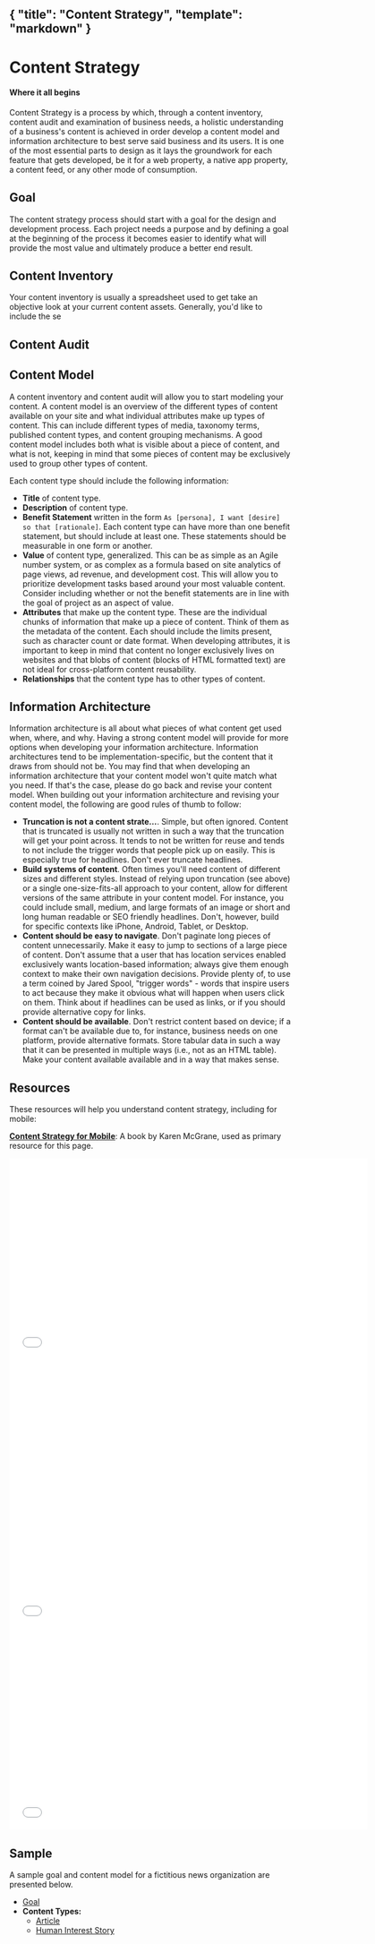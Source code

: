 {
  "title": "Content Strategy",
  "template": "markdown"
}
---

# Content Strategy
#### Where it all begins

Content Strategy is a process by which, through a content inventory, content audit and examination of business needs, a holistic understanding of a business's content is achieved in order develop a content model and information architecture to best serve said business and its users. It is one of the most essential parts to design as it lays the groundwork for each feature that gets developed, be it for a web property, a native app property, a content feed, or any other mode of consumption.

## Goal

The content strategy process should start with a goal for the design and development process. Each project needs a purpose and by defining a goal at the beginning of the process it becomes easier to identify what will provide the most value and ultimately produce a better end result.

## Content Inventory

Your content inventory is usually a spreadsheet used to get take an objective look at your current content assets. Generally, you'd like to include the se

## Content Audit

## Content Model

A content inventory and content audit will allow you to start modeling your content. A content model is an overview of the different types of content available on your site and what individual attributes make up types of content. This can include different types of media, taxonomy terms, published content types, and content grouping mechanisms. A good content model includes both what is visible about a piece of content, and what is not, keeping in mind that some pieces of content may be exclusively used to group other types of content.

Each content type should include the following information:

* **Title** of content type.
* **Description** of content type.
* **Benefit Statement** written in the form `As [persona], I want [desire] so that [rationale]`. Each content type can have more than one benefit statement, but should include at least one. These statements should be measurable in one form or another.
* **Value** of content type, generalized. This can be as simple as an Agile number system, or as complex as a formula based on site analytics of page views, ad revenue, and development cost. This will allow you to prioritize development tasks based around your most valuable content. Consider including whether or not the benefit statements are in line with the goal of project as an aspect of value.
* **Attributes** that make up the content type. These are the individual chunks of information that make up a piece of content. Think of them as the metadata of the content. Each should include the limits present, such as character count or date format. When developing attributes, it is important to keep in mind that content no longer exclusively lives on websites and that blobs of content (blocks of HTML formatted text) are not ideal for cross-platform content reusability.
* **Relationships** that the content type has to other types of content.

## Information Architecture

Information architecture is all about what pieces of what content get used when, where, and why. Having a strong content model will provide for more options when developing your information architecture. Information architectures tend to be implementation-specific, but the content that it draws from should not be. You may find that when developing an information architecture that your content model won't quite match what you need. If that's the case, please do go back and revise your content model. When building out your information architecture and revising your content model, the following are good rules of thumb to follow:

* **Truncation is not a content strate…**. Simple, but often ignored. Content that is truncated is usually not written in such a way that the truncation will get your point across. It tends to not be written for reuse and tends to not include the trigger words that people pick up on easily. This is especially true for headlines. Don't ever truncate headlines.
* **Build systems of content**. Often times you'll need content of different sizes and different styles. Instead of relying upon truncation (see above) or a single one-size-fits-all approach to your content, allow for different versions of the same attribute in your content model. For instance, you could include small, medium, and large formats of an image or short and long human readable or SEO friendly headlines. Don't, however, build for specific contexts like iPhone, Android, Tablet, or Desktop.
* **Content should be easy to navigate**. Don't paginate long pieces of content unnecessarily. Make it easy to jump to sections of a large piece of content. Don't assume that a user that has location services enabled exclusively wants location-based information; always give them enough context to make their own navigation decisions. Provide plenty of, to use a term coined by Jared Spool, "trigger words" - words that inspire users to act because they make it obvious what will happen when users click on them. Think about if headlines can be used as links, or if you should provide alternative copy for links.
* **Content should be available**. Don't restrict content based on device; if a format can't be available due to, for instance, business needs on one platform, provide alternative formats. Store tabular data in such a way that it can be presented in multiple ways (i.e., not as an HTML table). Make your content available available and in a way that makes sense.

## Resources

These resources will help you understand content strategy, including for mobile:

**[Content Strategy for Mobile](http://www.abookapart.com/products/content-strategy-for-mobile)**: A book by Karen McGrane, used as primary resource for this page.

<iframe width="640" height="360" src="//www.youtube-nocookie.com/embed/2rDDtLyNK0A?rel=0" frameborder="0" allowfullscreen></iframe>

<iframe width="640" height="480" src="//www.youtube-nocookie.com/embed/FhlJ3i6CTss?rel=0" frameborder="0" allowfullscreen></iframe>

<iframe width="640" height="360" src="//www.youtube-nocookie.com/embed/iUglNnO0s5M?rel=0" frameborder="0" allowfullscreen></iframe>

## Sample

A sample goal and content model for a fictitious news organization are presented below.

* [Goal](content/goal)
* **Content Types:**
	* [Article](content/article)
	* [Human Interest Story](content/human-interest-story)